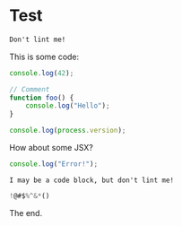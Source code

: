 # Test

```txt
Don't lint me!
```

This is some code:

```js
console.log(42);
```

```js
// Comment
function foo() {
    console.log("Hello");
}
```

<!-- eslint-env node -->
<!-- eslint-disable eol-last, quotes -->

```js
console.log(process.version);
```

How about some JSX?

<!--
    eslint quotes: [
        "error",
        "single"
    ]
-->
<!--eslint-disable no-console-->

```js
console.log("Error!");
```

    I may be a code block, but don't lint me!

<!-- eslint-disable -->

```js
!@#$%^&*()
```

The end.
